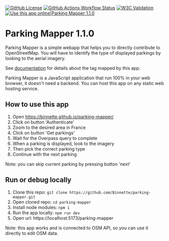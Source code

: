 [![GitHub License](https://img.shields.io/github/license/Binnette/parking-mapper)](https://opensource.org/licenses/MIT)
[![GitHub Actions Workflow Status](https://img.shields.io/github/actions/workflow/status/Binnette/parking-mapper/build-and-deploy.yml?label=Build%20and%20Deploy)](https://github.com/Binnette/parking-mapper/actions/workflows/build-and-deploy.yml)
[![W3C Validation](https://img.shields.io/w3c-validation/html?targetUrl=https%3A%2F%2Fbinnette.github.io%2Fparking-mapper%2F)](https://validator.nu/?doc=https%3A%2F%2Fbinnette.github.io%2Fparking-mapper%2F)
[![Use this app online|Parking Mapper 1.1.0](https://img.shields.io/website?url=https%3A%2F%2Fbinnette.github.io%2Fparking-mapper%2F&up_message=Parking%20Mapper%201.1.0&label=Use%20this%20app%20online)](https://binnette.github.io/parking-mapper/)

# Parking Mapper 1.1.0

Parking Mapper is a simple webapp that helps you to directly contribute to OpenStreetMap.
You will have to identify the type of displayed parkings by looking to the aerial imagery.

See [documentation](https://wiki.openstreetmap.org/wiki/Key:parking) for details about the tag mapped by this app.

Parking Mapper is a JavaScript application that run 100% in your web browser, it doesn't need a backend. You can host this app on any static web hosting service.

## How to use this app

1. Open https://binnette.github.io/parking-mapper/
2. Click on button 'Authenticate'
3. Zoom to the desired area in France
4. Click on button 'Get parkings'
5. Wait for the Overpass query to complete
6. When a parking is displayed, look to the imagery
7. Then pick the correct parking type
8. Continue with the next parking

Note: you can skip current parking by pressing button 'next'

## Run or debug locally

1. Clone this repo: `git clone https://github.com/Binnette/parking-mapper.git`
2. Open cloned repo: `cd parking-mapper`
3. Install node modules: `npm i`
4. Run the app locally: `npm run dev`
5. Open url: https://localhost:5173/parking-mapper

Note: this app works and is connected to OSM API, so you can use it directly to edit OSM data.
